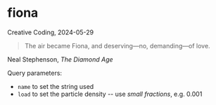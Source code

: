 # fiona

Creative Coding, 2024-05-29

> The air became Fiona, and deserving—no, demanding—of love.

Neal Stephenson, _The Diamond Age_

Query parameters:

- `name` to set the string used
- `load` to set the particle density -- use _small fractions_, e.g. 0.001
